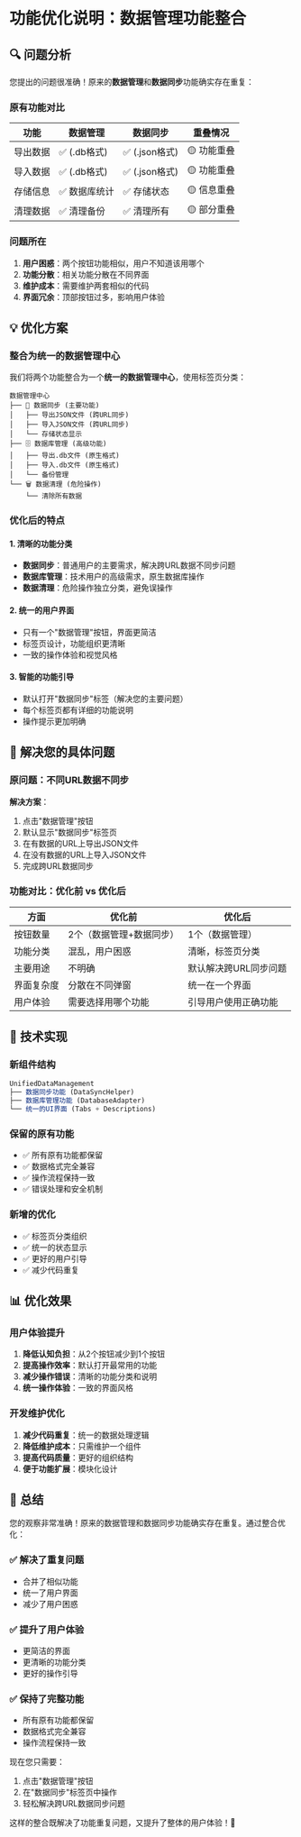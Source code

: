 # 功能优化说明：数据管理功能整合

## 🔍 问题分析

您提出的问题很准确！原来的**数据管理**和**数据同步**功能确实存在重复：

### 原有功能对比

| 功能 | 数据管理 | 数据同步 | 重叠情况 |
|------|----------|----------|----------|
| 导出数据 | ✅ (.db格式) | ✅ (.json格式) | 🟡 功能重叠 |
| 导入数据 | ✅ (.db格式) | ✅ (.json格式) | 🟡 功能重叠 |
| 存储信息 | ✅ 数据库统计 | ✅ 存储状态 | 🟡 信息重叠 |
| 清理数据 | ✅ 清理备份 | ✅ 清理所有 | 🟡 部分重叠 |

### 问题所在
1. **用户困惑**：两个按钮功能相似，用户不知道该用哪个
2. **功能分散**：相关功能分散在不同界面
3. **维护成本**：需要维护两套相似的代码
4. **界面冗余**：顶部按钮过多，影响用户体验

## 💡 优化方案

### 整合为统一的数据管理中心

我们将两个功能整合为一个**统一的数据管理中心**，使用标签页分类：

```
数据管理中心
├── 📱 数据同步 (主要功能)
│   ├── 导出JSON文件 (跨URL同步)
│   ├── 导入JSON文件 (跨URL同步)
│   └── 存储状态显示
├── 🗄️ 数据库管理 (高级功能)
│   ├── 导出.db文件 (原生格式)
│   ├── 导入.db文件 (原生格式)
│   └── 备份管理
└── 🗑️ 数据清理 (危险操作)
    └── 清除所有数据
```

### 优化后的特点

#### 1. 清晰的功能分类
- **数据同步**：普通用户的主要需求，解决跨URL数据不同步问题
- **数据库管理**：技术用户的高级需求，原生数据库操作
- **数据清理**：危险操作独立分类，避免误操作

#### 2. 统一的用户界面
- 只有一个"数据管理"按钮，界面更简洁
- 标签页设计，功能组织更清晰
- 一致的操作体验和视觉风格

#### 3. 智能的功能引导
- 默认打开"数据同步"标签（解决您的主要问题）
- 每个标签页都有详细的功能说明
- 操作提示更加明确

## 🎯 解决您的具体问题

### 原问题：不同URL数据不同步
**解决方案**：
1. 点击"数据管理"按钮
2. 默认显示"数据同步"标签页
3. 在有数据的URL上导出JSON文件
4. 在没有数据的URL上导入JSON文件
5. 完成跨URL数据同步

### 功能对比：优化前 vs 优化后

| 方面 | 优化前 | 优化后 |
|------|--------|--------|
| 按钮数量 | 2个（数据管理+数据同步） | 1个（数据管理） |
| 功能分类 | 混乱，用户困惑 | 清晰，标签页分类 |
| 主要用途 | 不明确 | 默认解决跨URL同步问题 |
| 界面复杂度 | 分散在不同弹窗 | 统一在一个界面 |
| 用户体验 | 需要选择用哪个功能 | 引导用户使用正确功能 |

## 🔧 技术实现

### 新组件结构
```typescript
UnifiedDataManagement
├── 数据同步功能 (DataSyncHelper)
├── 数据库管理功能 (DatabaseAdapter)
└── 统一的UI界面 (Tabs + Descriptions)
```

### 保留的原有功能
- ✅ 所有原有功能都保留
- ✅ 数据格式完全兼容
- ✅ 操作流程保持一致
- ✅ 错误处理和安全机制

### 新增的优化
- ✅ 标签页分类组织
- ✅ 统一的状态显示
- ✅ 更好的用户引导
- ✅ 减少代码重复

## 📊 优化效果

### 用户体验提升
1. **降低认知负担**：从2个按钮减少到1个按钮
2. **提高操作效率**：默认打开最常用的功能
3. **减少操作错误**：清晰的功能分类和说明
4. **统一操作体验**：一致的界面风格

### 开发维护优化
1. **减少代码重复**：统一的数据处理逻辑
2. **降低维护成本**：只需维护一个组件
3. **提高代码质量**：更好的组织结构
4. **便于功能扩展**：模块化设计

## 🎉 总结

您的观察非常准确！原来的数据管理和数据同步功能确实存在重复。通过整合优化：

### ✅ 解决了重复问题
- 合并了相似功能
- 统一了用户界面
- 减少了用户困惑

### ✅ 提升了用户体验
- 更简洁的界面
- 更清晰的功能分类
- 更好的操作引导

### ✅ 保持了完整功能
- 所有原有功能都保留
- 数据格式完全兼容
- 操作流程保持一致

现在您只需要：
1. 点击"数据管理"按钮
2. 在"数据同步"标签页中操作
3. 轻松解决跨URL数据同步问题

这样的整合既解决了功能重复问题，又提升了整体的用户体验！🎯
